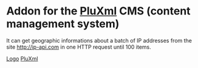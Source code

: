 # Addon for the [PluXml](http://pluxml.org) CMS (content management system)

It can get geographic informations about a batch of IP addresses from the site http://ip-api.com in one HTTP request until 100 items.

[Logo](http://static.pluxml.org/common/img/pluxml-logo-bleu.png) [PluXml](http://pluxml.org)